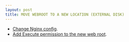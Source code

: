 ```yaml
---
layout: post
title: MOVE WEBROOT TO A NEW LOCATION (EXTERNAL DISK)
---
```



- [Change Nginx config](https://www.digitalocean.com/community/tutorials/how-to-move-an-nginx-web-root-to-a-new-location-on-ubuntu-18-04).
- [Add Execute permission to the new web root](https://stackoverflow.com/questions/25774999/nginx-stat-failed-13-permission-denied).